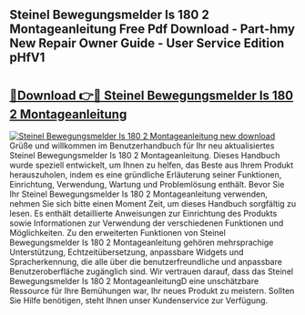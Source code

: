 ## Steinel Bewegungsmelder Is 180 2 Montageanleitung Free Pdf Download - Part-hmy New Repair Owner Guide - User Service Edition pHfV1

# <h2><a href="http://df83ue.blite.top/?on=Steinel+Bewegungsmelder+Is+180+2+Montageanleitung">🔗Download 👉🔴 Steinel Bewegungsmelder Is 180 2 Montageanleitung</a></h2>

[![Steinel Bewegungsmelder Is 180 2 Montageanleitung new download](https://i.imgur.com/lujVjoI.png)](http://df83ue.blite.top/?on=Steinel+Bewegungsmelder+Is+180+2+Montageanleitung)
Grüße und willkommen im Benutzerhandbuch für Ihr neu aktualisiertes Steinel Bewegungsmelder Is 180 2 Montageanleitung. Dieses Handbuch wurde speziell entwickelt, um Ihnen zu helfen, das Beste aus Ihrem Produkt herauszuholen, indem es eine gründliche Erläuterung seiner Funktionen, Einrichtung, Verwendung, Wartung und Problemlösung enthält. Bevor Sie Ihr Steinel Bewegungsmelder Is 180 2 Montageanleitung verwenden, nehmen Sie sich bitte einen Moment Zeit, um dieses Handbuch sorgfältig zu lesen. Es enthält detaillierte Anweisungen zur Einrichtung des Produkts sowie Informationen zur Verwendung der verschiedenen Funktionen und Möglichkeiten. Zu den erweiterten Funktionen von Steinel Bewegungsmelder Is 180 2 Montageanleitung gehören mehrsprachige Unterstützung, Echtzeitübersetzung, anpassbare Widgets und Spracherkennung, die alle über die benutzerfreundliche und anpassbare Benutzeroberfläche zugänglich sind. Wir vertrauen darauf, dass das Steinel Bewegungsmelder Is 180 2 MontageanleitungD eine unschätzbare Ressource für Ihre Bemühungen war, Ihr neues Produkt zu meistern. Sollten Sie Hilfe benötigen, steht Ihnen unser Kundenservice zur Verfügung.
